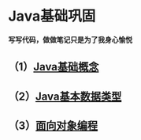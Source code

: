# Java基础巩固

**写写代码，做做笔记只是为了我身心愉悦**

## （1）[Java基础概念](https://github.com/dar02kon/Java_knowledge_consolidation/blob/master/doc/consolidation/basic_concept/basic_concept.md)

## （2）[Java基本数据类型](https://github.com/dar02kon/Java_knowledge_consolidation/blob/master/doc/consolidation/basic_data_type/basic_data_type.md)

## （3）[面向对象编程](https://github.com/dar02kon/Java_knowledge_consolidation/blob/master/doc/consolidation/object_oriented_programming/object_oriented_programming.md)
